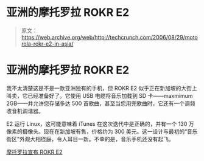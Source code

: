 # 亚洲的摩托罗拉 ROKR E2 

> 原文：<https://web.archive.org/web/http://techcrunch.com/2006/08/29/motorola-rokr-e2-in-asia/>

# 亚洲的摩托罗拉 ROKR E2

我不太清楚这是不是一款亚洲独有的手机，但 ROKR E2 似乎正在新加坡的大街上叫卖，它已经准备好了。它使用 USB 电缆将音乐加载到 SD 卡——maxmimum 2GB——并允许您存储多达 500 首歌曲，甚至当您用完歌曲时，它还有一个调频收音机调谐器。

E2 运行 Linux，这可能意味着 iTunes 在这次迭代中是正确的，并有一个 130 万像素的摄像头。现在在新加坡有售，价格约为 300 美元。这一设计与最初的“音乐街区”外观大相径庭，令人耳目一新。不幸的是，音乐手机还没有起飞。

[摩托罗拉宣布 ROKR E2](https://web.archive.org/web/20130627210217/http://www.slashphone.com/83/5126.html)